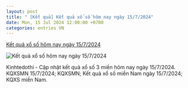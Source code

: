 ```yaml
---
layout: post
title: " [Kết quả] Kết quả xổ số hôm nay ngày 15/7/2024"
date: Mon, 15 Jul 2024 12:00:00 +0700
categories: entries VN
---
```

[Kết quả xổ số hôm nay ngày 15/7/2024](https://kinhtedothi.vn/ket-qua-xo-so-hom-nay-ngay-15-7-2024.html)

![Kết quả xổ số hôm nay ngày 15/7/2024](https://static.kinhtedothi.vn/images/upload//2024/07/15/xs.gif)

Kinhtedothi - Cập nhật kết quả xổ số 3 miền hôm nay ngày 15/7/2024. KQXSMN 15/7/2024; KQXSMN; Kết quả xổ số miền Nam ngày 15/7/2024; KQXS miền Nam.

